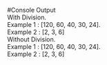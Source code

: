 #Console Output
</br>
With Division.   </br>
Example 1 : [120, 60, 40, 30, 24].</br>
Example 2 : [2, 3, 6]</br>
Without Division.  </br>
Example 1 : [120, 60, 40, 30, 24].</br>
Example 2 : [2, 3, 6]</br>
